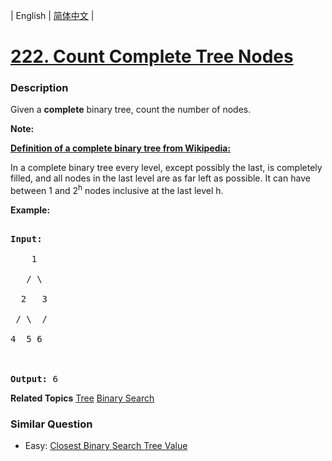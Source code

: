 | English | [简体中文](README.md) |

# [222. Count Complete Tree Nodes](https://leetcode-cn.com/problems/count-complete-tree-nodes)
 ### Description
<p>Given a <b>complete</b> binary tree, count the number of nodes.</p>

<p><b>Note: </b></p>

<p><b><u>Definition of a complete binary tree from <a href="http://en.wikipedia.org/wiki/Binary_tree#Types_of_binary_trees" target="_blank">Wikipedia</a>:</u></b><br />
In a complete binary tree every level, except possibly the last, is completely filled, and all nodes in the last level are as far left as possible. It can have between 1 and 2<sup>h</sup> nodes inclusive at the last level h.</p>

<p><strong>Example:</strong></p>

<pre>
<strong>Input:</strong> 
    1
   / \
  2   3
 / \  /
4  5 6

<strong>Output:</strong> 6</pre>

**Related Topics**  [Tree](https://leetcode-cn.com/tag/tree) [Binary Search](https://leetcode-cn.com/tag/binary-search) 

### Similar Question
 - Easy:	[Closest Binary Search Tree Value](https://leetcode-cn.com/problems/closest-binary-search-tree-value) 
